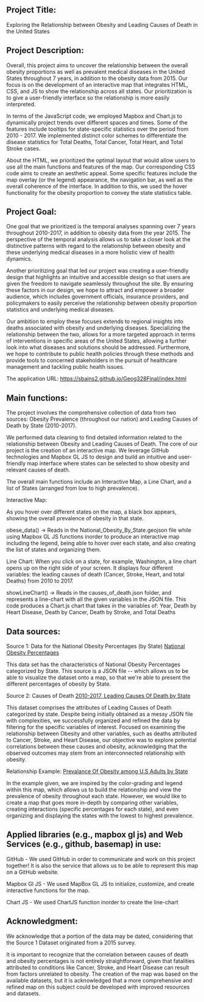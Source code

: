 ## Project Title:
Exploring the Relationship between Obesity and Leading Causes of Death in the United States

## Project Description:
Overall, this project aims to uncover the relationship between the overall obesity proportions as well as prevalent medical diseases in the United States throughout 7 years, in addition to the obesity data from 2015. Our focus is on the development of an interactive map that integrates HTML, CSS, and JS to show the relationship across all states. Our prioritization is to give a user-friendly interface so the relationship is more easily interpreted. 

In terms of the JavaScript code, we employed Mapbox and Chart.js to dynamically project trends over different spaces and times. Some of the features include tooltips for state-specific statistics over the period from 2010 - 2017. We implemented distinct color schemes to differentiate the disease statistics for Total Deaths, Total Cancer, Total Heart, and Total Stroke cases.

About the HTML, we prioritized the optimal layout that would allow users to use all the main functions and features of the map. Our corresponding CSS code aims to create an aesthetic appeal. Some specific features include the map overlay (or the legend) appearance, the navigation bar, as well as the overall coherence of the interface. In addition to this, we used the hover functionality for the obesity proportion to convey the state statistics table. 



## Project Goal:

One goal that we prioritized is the temporal analyses spanning over 7 years throughout 2010-2017, in addition to obesity data from the year 2015. The perspective of the temporal analysis allows us to take a closer look at the distinctive patterns with regard to the relationship between obesity and these underlying medical diseases in a more holistic view of health dynamics. 

Another prioritizing goal that led our project was creating a user-friendly design that highlights an intuitive and accessible design so that users are given the freedom to navigate seamlessly throughout the site. By ensuring these factors in our design, we hope to attract and empower a broader audience, which includes government officials, insurance providers, and policymakers to easily perceive the relationship between obesity proportion statistics and underlying medical diseases. 

Our ambition to employ these focuses extends to regional insights into deaths associated with obesity and underlying diseases. Specializing the relationship between the two, allows for a more targeted approach in terms of interventions in specific areas of the United States, allowing a further look into what diseases and solutions should be addressed. Furthermore, we hope to contribute to public health policies through these methods and provide tools to concerned stakeholders in the pursuit of healthcare management and tackling public health issues.


The application URL: https://sbains2.github.io/Geog328Final/index.html



## Main functions:

The project involves the comprehensive collection of data from two sources: Obesity Prevalence (throughout our nation) and Leading Causes of Death by State (2010-2017).

We performed data cleaning to find detailed information related to the relationship between Obesity and Leading Causes of Death. The core of our project is the creation of an interactive map. We leverage GitHub technologies and Mapbox GL JS to design and build an intuitive and user-friendly map interface where states can be selected to show obesity and relevant causes of death.

The overall main functions include an Interactive Map, a Line Chart, and a list of States (arranged from low to high prevalence).

Interactive Map:

As you hover over different states on the map, a black box appears, showing the overall prevalence of obesity in that state.

obese_data() -> Reads in the National_Obesity_By_State.geojson file while using Mapbox GL JS functions inorder to produce an interactive map including
the legend, being able to hover over each state, and also creating the list of states and organizing them. 

Line Chart:
When you click on a state, for example, Washington, a line chart opens up on the right side of your screen. It displays four different variables: the leading causes of death (Cancer, Stroke, Heart, and total Deaths) from 2010 to 2017.

showLineChart() -> Reads in the causes_of_death.json folder, and represents a line-chart with all the given variables in the JSON file. This code produces a Chart.js 
chart that takes in the variables of: Year, Death by Heart Disease, Death by Cancer, Death by Stroke, and Total Deaths


## Data sources: 
Source 1: Data for the National Obesity Percentages (by State) [National Obesity Percentages](https://catalog.data.gov/dataset/national-obesity-by-state-d765a)

This data set has the characteristics of National Obesity Percentages categorized by State. This source is a JSON file -- which allows us to be able to visualize 
the dataset onto a map, so that we're able to present the different percentages of obesity by State. 

Source 2: Causes of Death [2010-2017, Leading Causes Of Death by State](https://catalog.data.gov/dataset/nchs-leading-causes-of-death-united-states)

This dataset comprises the attributes of Leading Causes of Death categorized by state. Despite being initially obtained as a messy JSON file with complexities, we successfully organized and refined the data by filtering for the specific variables of interest. Focused on examining the relationship between Obesity and other variables, such as deaths attributed to Cancer, Stroke, and Heart Disease, our objective was to explore potential correlations between these causes and obesity, acknowledging that the observed outcomes may stem from an interconnected relationship with obesity.

Relationship Example: [Prevalance Of Obesity among U.S Adults by State](https://www.cdc.gov/obesity/data/prevalence-maps.html#overall)

In the example given, we are inspired by the color-grading and legend within this map, which allows us to build the relationship and view the prevalence of obesity throughout each state. However, we would like to create a map that goes more in-depth by comparing other variables, creating interactions (specific percentages for each state), and even organizing and displaying the states with the lowest to highest prevalence.



## Applied libraries (e.g., mapbox gl js) and Web Services (e.g., github, basemap) in use:

GitHub - We used GitHub in order to communicate and work on this project together! It is also the service that allows us to be able to represent
this map on a GitHub website.

Mapbox Gl JS - We used MapBox GL JS to initialize, customize, and create interactive functions for the map. 

Chart JS - We used ChartJS function inorder to create the line-chart


## Acknowledgment:

We acknowledge that a portion of the data may be dated, considering that the Source 1 Dataset originated from a 2015 survey. 

It is important to recognize that the correlation between causes of death and obesity percentages is not entirely straightforward, given that fatalities attributed to conditions like Cancer, Stroke, and Heart Disease can result from factors unrelated to obesity. The creation of the map was based on the available datasets, but it is acknowledged that a more comprehensive and refined map on this subject could be developed with improved resources and datasets.

